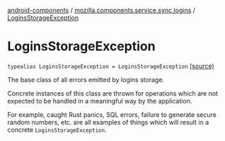 [android-components](../index.md) / [mozilla.components.service.sync.logins](index.md) / [LoginsStorageException](./-logins-storage-exception.md)

# LoginsStorageException

`typealias LoginsStorageException = LoginsStorageException` [(source)](https://github.com/mozilla-mobile/android-components/blob/master/components/service/sync-logins/src/main/java/mozilla/components/service/sync/logins/AsyncLoginsStorage.kt#L47)

The base class of all errors emitted by logins storage.

Concrete instances of this class are thrown for operations which are
not expected to be handled in a meaningful way by the application.

For example, caught Rust panics, SQL errors, failure to generate secure
random numbers, etc. are all examples of things which will result in a
concrete `LoginsStorageException`.

